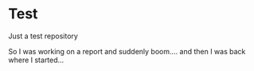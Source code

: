 # Test
Just a test repository

So I was working on a report and suddenly boom.... and then I was back where I started...
